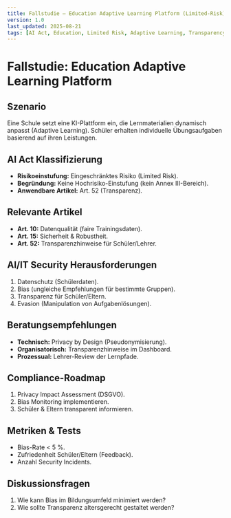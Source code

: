 ```yaml
---
title: Fallstudie – Education Adaptive Learning Platform (Limited-Risk)
version: 1.0
last_updated: 2025-08-21
tags: [AI Act, Education, Limited Risk, Adaptive Learning, Transparency]
---
```


# Fallstudie: Education Adaptive Learning Platform

## Szenario
Eine Schule setzt eine KI-Plattform ein, die Lernmaterialien dynamisch anpasst (Adaptive Learning). Schüler erhalten individuelle Übungsaufgaben basierend auf ihren Leistungen.

## AI Act Klassifizierung
- **Risikoeinstufung:** Eingeschränktes Risiko (Limited Risk).  
- **Begründung:** Keine Hochrisiko-Einstufung (kein Annex III-Bereich).  
- **Anwendbare Artikel:** Art. 52 (Transparenz).

## Relevante Artikel
- **Art. 10:** Datenqualität (faire Trainingsdaten).  
- **Art. 15:** Sicherheit & Robustheit.  
- **Art. 52:** Transparenzhinweise für Schüler/Lehrer.

## AI/IT Security Herausforderungen
1. Datenschutz (Schülerdaten).  
2. Bias (ungleiche Empfehlungen für bestimmte Gruppen).  
3. Transparenz für Schüler/Eltern.  
4. Evasion (Manipulation von Aufgabenlösungen).  

## Beratungsempfehlungen
- **Technisch:** Privacy by Design (Pseudonymisierung).  
- **Organisatorisch:** Transparenzhinweise im Dashboard.  
- **Prozessual:** Lehrer-Review der Lernpfade.

## Compliance-Roadmap
1. Privacy Impact Assessment (DSGVO).  
2. Bias Monitoring implementieren.  
3. Schüler & Eltern transparent informieren.  

## Metriken & Tests
- Bias-Rate < 5 %.  
- Zufriedenheit Schüler/Eltern (Feedback).  
- Anzahl Security Incidents.  

## Diskussionsfragen
1. Wie kann Bias im Bildungsumfeld minimiert werden?  
2. Wie sollte Transparenz altersgerecht gestaltet werden?
